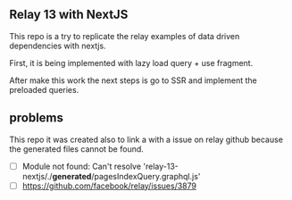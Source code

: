 ## Relay 13 with NextJS
This repo is a try to replicate the relay examples of data driven dependencies with nextjs.

First, it is being implemented with lazy load query + use fragment.

After make this work the next steps is go to SSR and implement the preloaded queries.

## problems
This repo it was created also to link a with a issue on relay github because the generated files cannot be found.
- [ ] Module not found: Can't resolve 'relay-13-nextjs/./__generated__/pagesIndexQuery.graphql.js'
- [ ] https://github.com/facebook/relay/issues/3879
